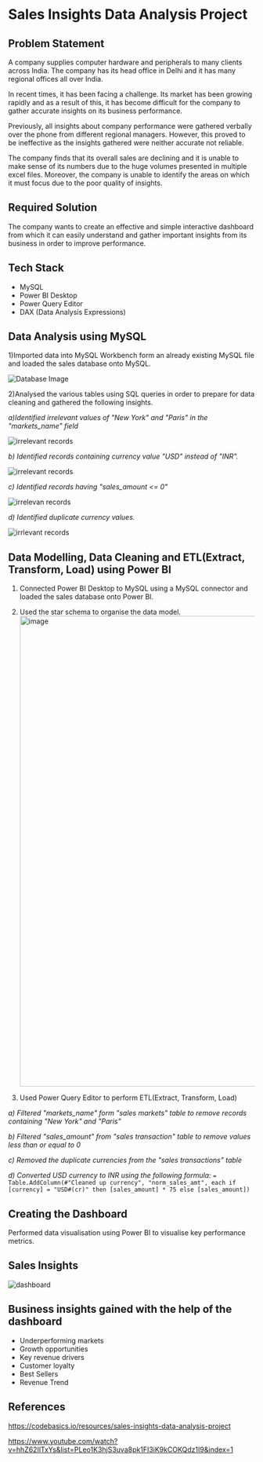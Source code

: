 # Sales Insights Data Analysis Project

## Problem Statement

A company supplies computer hardware and peripherals to many clients across India. The company has its head office in Delhi and it has many regional offices all over India.

In recent times, it has been facing a challenge. Its market has been growing rapidly and as a result of this, it has become difficult for the company to gather accurate insights on its business performance. 

Previously, all insights about company performance were gathered verbally over the phone from different regional managers. However, this proved to be ineffective as the insights gathered were neither accurate not reliable. 

The company finds that its overall sales are declining and it is unable to make sense of its numbers due to the huge volumes presented in multiple excel files. Moreover, the company is unable to identify the areas on which it must focus due to the poor quality of insights.


## Required Solution

 The company wants to create an effective and simple interactive dashboard from which it can easily understand and gather important insights from its business in order to improve performance.


## Tech Stack

* MySQL
* Power BI Desktop
* Power Query Editor
* DAX (Data Analysis Expressions)


## Data Analysis using MySQL

1)Imported data into MySQL Workbench form an already existing MySQL file and loaded the sales database onto MySQL.

![Database Image](https://github.com/user-attachments/assets/6845e692-e187-4e72-a26e-94683e4ff3e8)



2)Analysed the various tables using SQL queries in order to prepare for data cleaning and gathered the following insights.

*a)Identified irrelevant values of "New York" and "Paris" in the "markets_name" field*

![irrelevant records](https://github.com/user-attachments/assets/9ed9cfb1-7edc-4d0c-9ae6-1ac074e72bf7)

*b) Identified records containing currency value "USD" instead of "INR".*

![irrelevant records](https://github.com/user-attachments/assets/08cf2e11-b776-446e-bc5a-f01e45e14ccb)

 *c) Identified records having "sales_amount <= 0"*

 ![irrelevan records](https://github.com/user-attachments/assets/dd72715b-986e-4f36-8100-c0da66ee2280)

 *d) Identified duplicate currency values.*

 ![irrlevant records](https://github.com/user-attachments/assets/51c5be07-e8ab-488e-89a5-2a6c6a6d021a)
 
 
 ## Data Modelling, Data Cleaning and ETL(Extract, Transform, Load) using Power BI

 1) Connected Power BI Desktop to MySQL using a MySQL connector and loaded the sales database onto Power BI.
 2) Used the star schema to organise the data model.
    <img width="959" alt="image" src="https://github.com/user-attachments/assets/b89f66a4-7eed-48d4-abfe-d025c202510f" />

 
3) Used Power Query Editor to perform ETL(Extract, Transform, Load)

    
*a) Filtered "markets_name" form "sales markets" table to remove records containing "New York" and "Paris"*


*b) Filtered "sales_amount" from "sales transaction" table to remove values less than or equal to 0*


*c) Removed the duplicate currencies from the "sales transactions" table*


*d) Converted USD currency to INR using the following formula:*
`= Table.AddColumn(#"Cleaned up currency", "norm_sales_amt", each if [currency] = "USD#(cr)" then [sales_amount] * 75 else [sales_amount]) `


## Creating the Dashboard 

Performed data visualisation using Power BI to visualise key performance metrics.

## Sales Insights
![dashboard](https://github.com/user-attachments/assets/5c596bbe-dc75-49db-837c-ecb867dd87bc)



## Business insights gained with the help of the dashboard
* Underperforming markets
* Growth opportunities
* Key revenue drivers
* Customer loyalty
* Best Sellers
* Revenue Trend 


## References
https://codebasics.io/resources/sales-insights-data-analysis-project

https://www.youtube.com/watch?v=hhZ62IlTxYs&list=PLeo1K3hjS3uva8pk1FI3iK9kCOKQdz1I9&index=1







 
 

 
     
      
      






